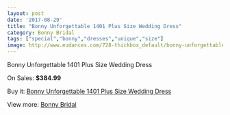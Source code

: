 ```yaml
---
layout: post
date: '2017-08-29'
title: "Bonny Unforgettable 1401 Plus Size Wedding Dress"
category: Bonny Bridal
tags: ["special","bonny","dresses","unique","size"]
image: http://www.eudances.com/728-thickbox_default/bonny-unforgettable-1401-plus-size-wedding-dress.jpg
---
```

Bonny Unforgettable 1401 Plus Size Wedding Dress

On Sales: **$384.99**
<a href="https://www.eudances.com/en/bonny-bridal/234-bonny-unforgettable-1401-plus-size-wedding-dress.html"><amp-img layout="responsive" width="600" height="600" src="//www.eudances.com/728-thickbox_default/bonny-unforgettable-1401-plus-size-wedding-dress.jpg" alt="Bonny Unforgettable 1401 Plus Size Wedding Dress 0" /></a>
<a href="https://www.eudances.com/en/bonny-bridal/234-bonny-unforgettable-1401-plus-size-wedding-dress.html"><amp-img layout="responsive" width="600" height="600" src="//www.eudances.com/729-thickbox_default/bonny-unforgettable-1401-plus-size-wedding-dress.jpg" alt="Bonny Unforgettable 1401 Plus Size Wedding Dress 1" /></a>

Buy it: [Bonny Unforgettable 1401 Plus Size Wedding Dress](https://www.eudances.com/en/bonny-bridal/234-bonny-unforgettable-1401-plus-size-wedding-dress.html "Bonny Unforgettable 1401 Plus Size Wedding Dress")

View more: [Bonny Bridal](https://www.eudances.com/en/3-bonny-bridal "Bonny Bridal")